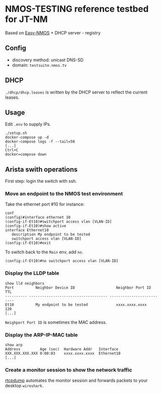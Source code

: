 # NMOS-TESTING reference testbed for JT-NM

Based on [Easy-NMOS](https://github.com/rhastie/easy-nmos) + DHCP server - registry

## Config

* discovery method: unicast DNS-SD
* domain: `testsuite.nmos.tv`

## DHCP

`./dhcp/dhcp.leases` is written by the DHCP server to reflect the current leases.

## Usage

Edit `.env` to supply IPs.

```
./setup.sh
docker-compose up -d
docker-compose logs -f --tail=50
[...]
Ctrl+C
docker=compose down
```

## Arista swith operations

First step: login the switch with ssh.

### Move an endpoint to the NMOS test environment

Take the ethernet port #10 for instance:

```
conf
(config)#interface ethernet 10
(config-if-Et10)#switchport access vlan [VLAN-ID]
(config-if-Et10)#show active
interface Ethernet10
   description My endpoint to be tested
   switchport access vlan [VLAN-ID]
(config-if-Et10)#exit
```

To switch back to the `Main` env, add `no`.

```
(config-if-Et10)#no switchport access vlan [VLAN-ID]
```

### Display the LLDP table

```
show lld neighbors
Port          Neighbor Device ID                   Neighbor Port ID    TTL
---------- ------------------------------------ ---------------------- ----
Et10          My endpoint to be tested             xxxx.xxxx.xxxx      120
[...]
```

`Neighport Port ID` is sometimes the MAC address.

### Display the ARP-IP-MAC table

```
show arp
Address         Age (sec)  Hardware Addr   Interface
XXX.XXX.XXX.XXX 0:00:03    xxxx.xxxx.xxxx  Ethernet10
[...]
```

### Create a monitor session to show the network traffic

[rtcpdump](https://github.com/pkeroulas/st2110-toolkit/blob/master/capture/rtcpdump.sh)
automates the monitor session and forwards packets to your desktop `wireshark.`
